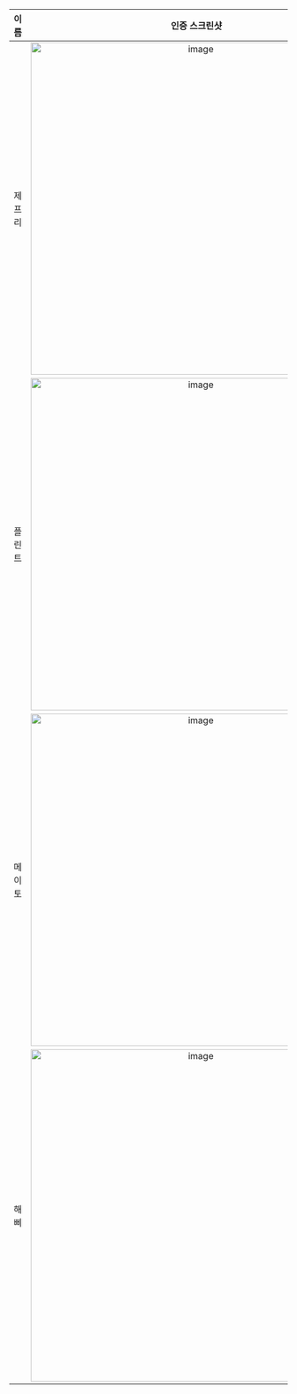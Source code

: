 | **이름** | **인증 스크린샷** |
|:--------:|:-----------------:|
| 제프리 | <img width="600" alt="image" src="https://github.com/user-attachments/assets/6e8ca2ed-d819-4a16-bb11-1b6c6c836931" /> |
| 플린트 | <img width="600" alt="image" src="https://github.com/user-attachments/assets/b31d9c6b-b605-4bdf-8671-ae365978ac1d" /> |
| 메이토 | <img width="600" alt="image" src="https://github.com/user-attachments/assets/e86a0e1a-8fcc-4349-98c4-abd6b46a4b54" />|
| 해삐 | <img width="600" alt="image" src="https://github.com/user-attachments/assets/dc18fbe8-3622-4708-9200-611f10ceb731" /> |
